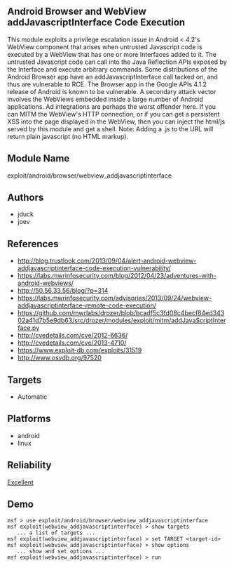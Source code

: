 ## Android Browser and WebView addJavascriptInterface Code Execution

This module exploits a privilege escalation issue in Android 
< 4.2's WebView component that arises when untrusted 
Javascript code is executed by a WebView that has one or 
more Interfaces added to it. The untrusted Javascript code 
can call into the Java Reflection APIs exposed by the 
Interface and execute arbitrary commands. Some distributions 
of the Android Browser app have an addJavascriptInterface 
call tacked on, and thus are vulnerable to RCE. The Browser 
app in the Google APIs 4.1.2 release of Android is known to 
be vulnerable. A secondary attack vector involves the 
WebViews embedded inside a large number of Android 
applications. Ad integrations are perhaps the worst offender 
here. If you can MITM the WebView's HTTP connection, or if 
you can get a persistent XSS into the page displayed in the 
WebView, then you can inject the html/js served by this 
module and get a shell. Note: Adding a .js to the URL will 
return plain javascript (no HTML markup).


## Module Name
exploit/android/browser/webview_addjavascriptinterface

## Authors
* jduck
* joev


## References
* http://blog.trustlook.com/2013/09/04/alert-android-webview-addjavascriptinterface-code-execution-vulnerability/
* https://labs.mwrinfosecurity.com/blog/2012/04/23/adventures-with-android-webviews/
* http://50.56.33.56/blog/?p=314
* https://labs.mwrinfosecurity.com/advisories/2013/09/24/webview-addjavascriptinterface-remote-code-execution/
* https://github.com/mwrlabs/drozer/blob/bcadf5c3fd08c4becf84ed34302a41d7b5e9db63/src/drozer/modules/exploit/mitm/addJavaScriptInterface.py
* http://cvedetails.com/cve/2012-6636/
* http://cvedetails.com/cve/2013-4710/
* https://www.exploit-db.com/exploits/31519
* http://www.osvdb.org/97520



## Targets
* Automatic


## Platforms
* android
* linux

## Reliability
[Excellent](https://github.com/rapid7/metasploit-framework/wiki/Exploit-Ranking)

## Demo

```
msf > use exploit/android/browser/webview_addjavascriptinterface
msf exploit(webview_addjavascriptinterface) > show targets
   ... a list of targets ...
msf exploit(webview_addjavascriptinterface) > set TARGET <target-id>
msf exploit(webview_addjavascriptinterface) > show options
   ... show and set options ...
msf exploit(webview_addjavascriptinterface) > run
```
    
    